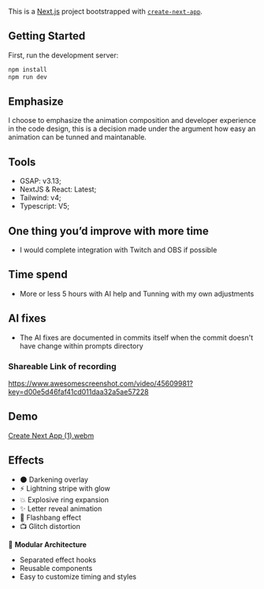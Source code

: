 This is a [Next.js](https://nextjs.org) project bootstrapped with [`create-next-app`](https://nextjs.org/docs/app/api-reference/cli/create-next-app).

## Getting Started

First, run the development server:

```bash
npm install
npm run dev
```

## Emphasize
I choose to emphasize the animation composition and developer experience in the code design, this is a decision made under the argument how easy an animation can be tunned and maintanable.

## **Tools**
- GSAP: v3.13;
- NextJS & React: Latest;
- Tailwind: v4;
- Typescript: V5;

## **One thing you’d improve with more time**
- I would complete integration with Twitch and OBS if possible

## **Time spend**
- More or less 5 hours with AI help and Tunning with my own adjustments

## **AI fixes**
- The AI fixes are documented in commits itself when the commit doesn't have change within prompts directory

### Shareable Link of recording
https://www.awesomescreenshot.com/video/45609981?key=d00e5d46faf41cd011daa32a5ae57228


## Demo
[Create Next App (1).webm](https://github.com/user-attachments/assets/c76e36a2-3e84-4d3c-a243-e65f85ca4ebe)

## Effects

- 🌑 Darkening overlay
- ⚡ Lightning stripe with glow
- 💥 Explosive ring expansion
- ✨ Letter reveal animation
- 📸 Flashbang effect
- 📺 Glitch distortion

🎨 **Modular Architecture**
- Separated effect hooks
- Reusable components
- Easy to customize timing and styles

